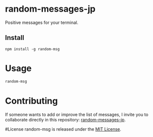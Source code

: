 # random-messages-jp

Positive messages for your terminal.

## Install

```npm
npm install -g random-msg
```

# Usage

```bash
random-msg
```

# Contributing
If someone wants to add or improve the list of messages, I invite you to collaborate directly in this repository: [random-messages-jp](https://github.com/jprush76/npm-random-msg-jp).

#License
random-msg is released under the [MIT License](https://opensource.org/license/MIT).